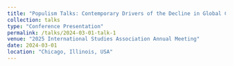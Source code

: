 ```yaml
---
title: "Populism Talks: Contemporary Drivers of the Decline in Global Climate Change Cooperation"
collection: talks
type: "Conference Presentation"
permalink: /talks/2024-03-01-talk-1
venue: "2025 International Studies Association Annual Meeting"
date: 2024-03-01
location: "Chicago, Illinois, USA"
---
```

